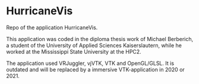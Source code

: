 # HurricaneVis
Repo of the application HurricaneVis. 

This application was coded in the diploma thesis work of Michael Berberich, a student of the University of 
Applied Sciences Kaiserslautern, while he worked at the Mississippi State University at the HPC2.

The application used VRJuggler, vjVTK, VTK and OpenGL/GLSL. It is outdated and will be replaced by a 
immersive VTK-application in 2020 or 2021.
